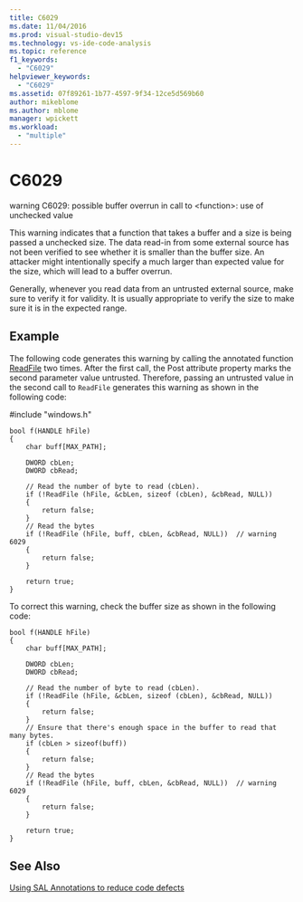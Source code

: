 ```yaml
---
title: C6029
ms.date: 11/04/2016
ms.prod: visual-studio-dev15
ms.technology: vs-ide-code-analysis
ms.topic: reference
f1_keywords:
  - "C6029"
helpviewer_keywords:
  - "C6029"
ms.assetid: 07f89261-1b77-4597-9f34-12ce5d569b60
author: mikeblome
ms.author: mblome
manager: wpickett
ms.workload:
  - "multiple"
---
```

# C6029
warning C6029: possible buffer overrun in call to \<function>: use of unchecked value

 This warning indicates that a function that takes a buffer and a size is being passed a unchecked size. The data read-in from some external source has not been verified to see whether it is smaller than the buffer size. An attacker might intentionally specify a much larger than expected value for the size, which will lead to a buffer overrun.

 Generally, whenever you read data from an untrusted external source, make sure to verify it for validity. It is usually appropriate to verify the size to make sure it is in the expected range.

## Example
 The following code generates this warning by calling the annotated function [ReadFile](https://docs.microsoft.com/windows/desktop/api/fileapi/nf-fileapi-readfile) two times. After the first call, the Post attribute property marks the second parameter value untrusted. Therefore, passing an untrusted value in the second call to `ReadFile` generates this warning as shown in the following code:

 \#include "windows.h"

```
bool f(HANDLE hFile)
{
    char buff[MAX_PATH];

    DWORD cbLen;
    DWORD cbRead;

    // Read the number of byte to read (cbLen).
    if (!ReadFile (hFile, &cbLen, sizeof (cbLen), &cbRead, NULL))
    {
        return false;
    }
    // Read the bytes
    if (!ReadFile (hFile, buff, cbLen, &cbRead, NULL))  // warning 6029
    {
        return false;
    }

    return true;
}
```

 To correct this warning, check the buffer size as shown in the following code:

```
bool f(HANDLE hFile)
{
    char buff[MAX_PATH];

    DWORD cbLen;
    DWORD cbRead;

    // Read the number of byte to read (cbLen).
    if (!ReadFile (hFile, &cbLen, sizeof (cbLen), &cbRead, NULL))
    {
        return false;
    }
    // Ensure that there's enough space in the buffer to read that many bytes.
    if (cbLen > sizeof(buff))
    {
        return false;
    }
    // Read the bytes
    if (!ReadFile (hFile, buff, cbLen, &cbRead, NULL))  // warning 6029
    {
        return false;
    }

    return true;
}

```

## See Also
 [Using SAL Annotations to reduce code defects](using-sal-annotations-to-reduce-c-cpp-code-defects.md)
